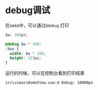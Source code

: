 # debug调试

在sass中，可以通过`@debug` 打印

```scss
$w: 100px;

@debug $w * 100;
.box {
  width: $w * 100;
  height: 123px;
}
```

运行的时候，可以在控制台看到打印结果

```text
src\views\HomeView.vue:4 Debug: 10000px
```




